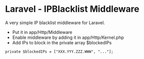 # Laravel - IPBlacklist Middleware

A very simple IP blacklist middleware for Laravel.

- Put it in app/Http/Middleware
- Enable middleware by adding it in app/Http/Kernel.php
- Add IPs to block in the private array $blockedIPs
```
private $blockedIPs = ["XXX.YYY.ZZZ.WWW", "..."];
```
